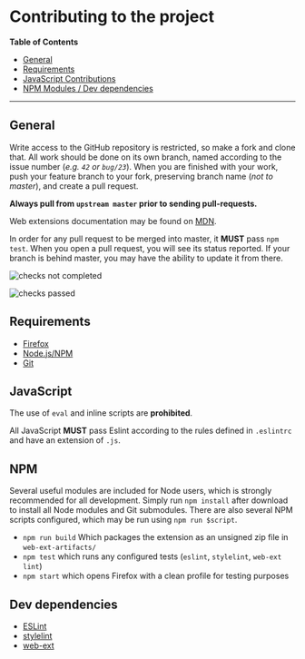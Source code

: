 # Contributing to the project
**Table of Contents**
- [General](#general)
- [Requirements](#requirements)
- [JavaScript Contributions](#javascript)
- [NPM Modules / Dev dependencies](#dev-dependencies)
- - -
## General
Write access to the GitHub repository is restricted, so make a fork and clone that.
All work should be done on its own branch, named according to the issue number
(*e.g. `42` or `bug/23`*). When you are finished with your work, push your feature
branch to your fork, preserving branch name (*not to master*),
and create a pull request.

**Always pull from `upstream master` prior to sending pull-requests.**

Web extensions documentation may be found on [MDN](https://developer.mozilla.org/en-US/Add-ons/WebExtensions).

In order for any pull request to be merged into master, it **MUST** pass `npm test`.
When you open a pull request, you will see its status reported. If your branch is
behind master, you may have the ability to update it from there.

![checks not completed](https://i.imgur.com/Y4r16I9.png)

![checks passed](https://i.imgur.com/9gmNwhQ.png)

## Requirements
- [Firefox](https://www.mozilla.org/en-US/firefox/)
- [Node.js/NPM](https://nodejs.org/en/)
- [Git](https://www.git-scm.com/download/)

## JavaScript
The use of `eval` and inline scripts are **prohibited**.

All JavaScript **MUST** pass Eslint according to the rules defined in `.eslintrc`
and have an extension of `.js`.

## NPM
Several useful modules are included for Node users, which is strongly recommended
for all development. Simply run `npm install` after download to install all Node
modules and Git submodules. There are also several NPM scripts configured, which
may be run using `npm run $script`.

- `npm run build` Which packages the extension as an unsigned zip file in `web-ext-artifacts/`
- `npm test` which runs any configured tests (`eslint`, `stylelint`, `web-ext lint`)
- `npm start` which opens Firefox with a clean profile for testing purposes

## Dev dependencies
- [ESLint](http://eslint.org/)
- [stylelint](https://stylelint.io/)
- [web-ext](https://www.npmjs.com/package/web-ext)

